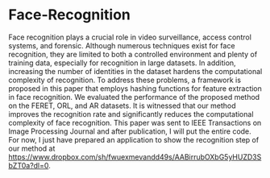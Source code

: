 # Face-Recognition
Face recognition plays a crucial role in video surveillance, access control systems, and forensic. Although numerous techniques exist for face recognition, they are limited to both a controlled environment and plenty of training data, especially for recognition in large datasets. In addition, increasing the number of identities in the dataset hardens the computational complexity of recognition. To address these problems, a framework is proposed in this paper that employs hashing functions for feature extraction in face recognition.
We evaluated the performance of the proposed method on the FERET, ORL, and AR datasets. It is witnessed that our method improves the recognition rate and significantly reduces the computational complexity of face recognition.
This paper was sent to IEEE Transactions on Image Processing Journal and after publication, I will put the entire code. For now, I just have prepared an application to show the recognition step of our method at https://www.dropbox.com/sh/fwuexmevandd49s/AABirrubOXbG5yHUZD3SbZT0a?dl=0.



